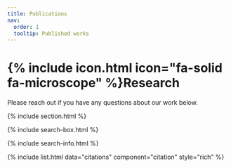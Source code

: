```yaml
---
title: Publications
nav:
  order: 1
  tooltip: Published works
---
```


# {% include icon.html icon="fa-solid fa-microscope" %}Research

Please reach out if you have any questions about our work below.

{% include section.html %}



{% include search-box.html %}

{% include search-info.html %}

{% include list.html data="citations" component="citation" style="rich" %}


